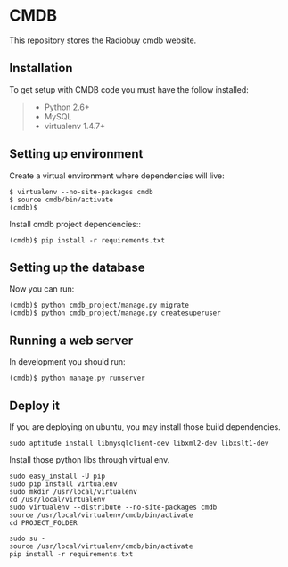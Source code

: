 # CMDB


This repository stores the Radiobuy cmdb website.


## Installation

To get setup with CMDB code you must have the follow installed:

> * Python 2.6+
> * MySQL
> * virtualenv 1.4.7+

## Setting up environment


Create a virtual environment where dependencies will live:

```
$ virtualenv --no-site-packages cmdb
$ source cmdb/bin/activate
(cmdb)$
```

Install cmdb project dependencies::

```
(cmdb)$ pip install -r requirements.txt
```


## Setting up the database

Now you can run:

```
(cmdb)$ python cmdb_project/manage.py migrate
(cmdb)$ python cmdb_project/manage.py createsuperuser
```

## Running a web server

In development you should run:

```
(cmdb)$ python manage.py runserver
```

## Deploy it

If you are deploying on ubuntu, you may install those build dependencies.

```
sudo aptitude install libmysqlclient-dev libxml2-dev libxslt1-dev
```

Install those python libs through virtual env.

```
sudo easy_install -U pip
sudo pip install virtualenv
sudo mkdir /usr/local/virtualenv
cd /usr/local/virtualenv
sudo virtualenv --distribute --no-site-packages cmdb
source /usr/local/virtualenv/cmdb/bin/activate
cd PROJECT_FOLDER

```

```
sudo su -
source /usr/local/virtualenv/cmdb/bin/activate
pip install -r requirements.txt
```
